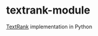textrank-module
===============

<a href="http://web.eecs.umich.edu/~mihalcea/papers/mihalcea.emnlp04.pdf">TextRank</a> implementation in Python
